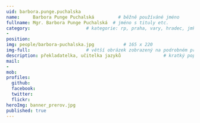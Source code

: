 ```yaml
---
uid: barbora.punge.puchalska
name:     Barbora Punge Puchalská         # běžně používáné jméno
fullname: Mgr. Barbora Punge Puchalská  # jméno s tituly etc.
category:                     # kategorie: rp, praha, vary, hradec, jmk, senat
- 
position:
img: people/barbora-puchalska.jpg           # 165 x 220
img-full:                     # větší obrázek zobrazený na podrobném profilu
description: překladatelka, učitelka jazyků                # kratký popis, max 160 znaků
mail:
- 
mob:         
profiles:
  github:
  facebook:       
  twitter:        
  flickr:       
heroImg: banner_prerov.jpg
published: true
---
```

